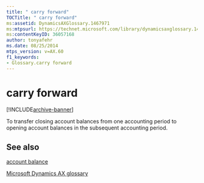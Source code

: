 ```yaml
---
title: " carry forward"
TOCTitle: " carry forward"
ms:assetid: DynamicsAXGlossary.1467971
ms:mtpsurl: https://technet.microsoft.com/library/dynamicsaxglossary.1467971(v=AX.60)
ms:contentKeyID: 36057168
author: tonyafehr
ms.date: 08/25/2014
mtps_version: v=AX.60
f1_keywords:
- Glossary.carry forward
---
```


# carry forward


[!INCLUDE[archive-banner](includes/archive-banner.md)]

To transfer closing account balances from one accounting period to opening account balances in the subsequent accounting period.

## See also

[account balance](account-balance.md)

[Microsoft Dynamics AX glossary](glossary/microsoft-dynamics-ax-glossary.md)

  


